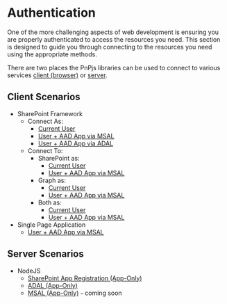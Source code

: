 # Authentication

One of the more challenging aspects of web development is ensuring you are properly authenticated to access the resources you need. This section is designed to guide you through connecting to the resources you need using the appropriate methods.

There are two places the PnPjs libraries can be used to connect to various services [client (browser)](#client-scenarios) or [server](#server-scenarios).

## Client Scenarios

- SharePoint Framework
    - Connect As:
        - [Current User](./client-spfx.md#connect-to-sharepoint-as-current-user)
        - [User + AAD App via MSAL](./client-spfx.md#msal-client)
        - [User + AAD App via ADAL](./client-spfx.md#adal-client)
    - Connect To:
        - SharePoint as:
            - [Current User](./client-spfx.md#connect-to-sharepoint-as-current-user)
            - [User + AAD App via MSAL](./msaljsclient.md#calling-sharepoint-via-msal)
        - Graph as:
            - [Current User](./client-spfx.md#connect-to-graph-as-current-user)
            - [User + AAD App via MSAL](./msaljsclient.md#calling-graph-via-msal)
        - Both as:
            - [Current User](./client-spfx.md#auth-as-current-user)
            - [User + AAD App via MSAL](./msaljsclient.md#calling-graph-via-msal)
- Single Page Application
    - [User + AAD App via MSAL](./msaljsclient.md#use-in-single-page-applications)

## Server Scenarios

- NodeJS
    - [SharePoint App Registration (App-Only)](./server-nodejs.md#sharepoint-app-registration)
    - [ADAL (App-Only)](server-nodejs.md#adal)
    - [MSAL (App-Only)](server-nodejs.md#msal) - coming soon
